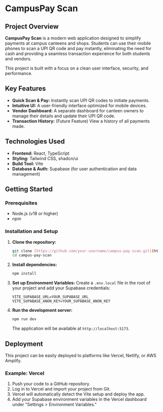 # CampusPay Scan

## Project Overview

**CampusPay Scan** is a modern web application designed to simplify payments at campus canteens and shops. Students can use their mobile phones to scan a UPI QR code and pay instantly, eliminating the need for cash and providing a seamless transaction experience for both students and vendors.

This project is built with a focus on a clean user interface, security, and performance.

## Key Features

* **Quick Scan & Pay:** Instantly scan UPI QR codes to initiate payments.
* **Intuitive UI:** A user-friendly interface optimized for mobile devices.
* **Vendor Dashboard:** A separate dashboard for canteen owners to manage their details and update their UPI QR code.
* **Transaction History:** (Future Feature) View a history of all payments made.

## Technologies Used

* **Frontend:** React, TypeScript
* **Styling:** Tailwind CSS, shadcn/ui
* **Build Tool:** Vite
* **Database & Auth:** Supabase (for user authentication and data management)

## Getting Started

### Prerequisites

* Node.js (v18 or higher)
* npm

### Installation and Setup

1.  **Clone the repository:**
    ```sh
    git clone [https://github.com/your-username/campus-pay-scan.git](https://github.com/your-username/campus-pay-scan.git)
    cd campus-pay-scan
    ```

2.  **Install dependencies:**
    ```sh
    npm install
    ```

3.  **Set up Environment Variables:**
    Create a `.env.local` file in the root of your project and add your Supabase credentials:
    ```
    VITE_SUPABASE_URL=YOUR_SUPABASE_URL
    VITE_SUPABASE_ANON_KEY=YOUR_SUPABASE_ANON_KEY
    ```

4.  **Run the development server:**
    ```sh
    npm run dev
    ```

    The application will be available at `http://localhost:5173`.

## Deployment

This project can be easily deployed to platforms like Vercel, Netlify, or AWS Amplify.

### Example: Vercel

1.  Push your code to a GitHub repository.
2.  Log in to Vercel and import your project from Git.
3.  Vercel will automatically detect the Vite setup and deploy the app.
4.  Add your Supabase environment variables in the Vercel dashboard under "Settings > Environment Variables."



